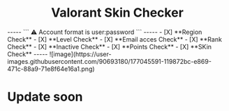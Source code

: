 <h1 align="center">Valorant Skin Checker</h1>
-----
```
⚠️ Account format is user:password 
```
-----
- [X] **Region Check**
- [X] **Level Check**
- [X] **Email acces Check**
- [X] **Rank Check**
- [X] **Inactive Check**
- [X] **Points Check**
- [X] **SKin Check**
-----
![image](https://user-images.githubusercontent.com/90693180/177045591-119872bc-e869-471c-88a9-71e8f64e16a1.png)

# Update soon 
